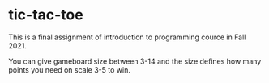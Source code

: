 # tic-tac-toe

This is a final assignment of introduction to programming
cource in Fall 2021.

You can give gameboard size between 3-14 and the size defines
how many points you need on scale 3-5 to win.
